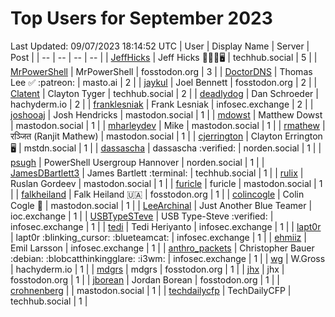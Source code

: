 # Top Users for September 2023
Last Updated: 09/07/2023 18:14:52 UTC
| User | Display Name | Server | Post |
| -- | -- | -- | -- |
| [JeffHicks](https://techhub.social/@JeffHicks) | Jeff Hicks 🐶🎼🍷🖥️ | techhub.social | 5 |
| [MrPowerShell](https://fosstodon.org/@MrPowerShell) | MrPowerShell | fosstodon.org | 3 |
| [DoctorDNS](https://masto.ai/@DoctorDNS) | Thomas Lee ✅ :patreon: | masto.ai | 2 |
| [jaykul](https://fosstodon.org/@jaykul) | Joel Bennett | fosstodon.org | 2 |
| [Clatent](https://techhub.social/@Clatent) | Clayton Tyger | techhub.social | 2 |
| [deadlydog](https://hachyderm.io/@deadlydog) | Dan Schroeder | hachyderm.io | 2 |
| [franklesniak](https://infosec.exchange/@franklesniak) | Frank Lesniak | infosec.exchange | 2 |
| [joshooaj](https://mastodon.social/@joshooaj) | Josh Hendricks | mastodon.social | 1 |
| [mdowst](https://mastodon.social/@mdowst) | Matthew Dowst | mastodon.social | 1 |
| [mharleydev](https://mastodon.social/@mharleydev) | Mike | mastodon.social | 1 |
| [rmathew](https://mastodon.social/@rmathew) | रञ्जित (Ranjit Mathew) | mastodon.social | 1 |
| [cjerrington](https://mstdn.social/@cjerrington) | Clayton Errington 🖥️ | mstdn.social | 1 |
| [dassascha](https://norden.social/@dassascha) | dassascha :verified: | norden.social | 1 |
| [psugh](https://norden.social/@psugh) | PowerShell Usergroup Hannover | norden.social | 1 |
| [JamesDBartlett3](https://techhub.social/@JamesDBartlett3) | James Bartlett :terminal: | techhub.social | 1 |
| [rulix](https://mastodon.social/@rulix) | Ruslan Gordeev | mastodon.social | 1 |
| [furicle](https://mastodon.social/@furicle) | furicle | mastodon.social | 1 |
| [falkheiland](https://fosstodon.org/@falkheiland) | Falk Heiland 🇺🇦 | fosstodon.org | 1 |
| [colincogle](https://mastodon.social/@colincogle) | Colin Cogle 🔵 | mastodon.social | 1 |
| [LeeArchinal](https://ioc.exchange/@LeeArchinal) | Just Another Blue Teamer | ioc.exchange | 1 |
| [USBTypeSTeve](https://infosec.exchange/@USBTypeSTeve) | USB Type-Steve :verified: | infosec.exchange | 1 |
| [tedi](https://infosec.exchange/@tedi) | Tedi Heriyanto | infosec.exchange | 1 |
| [lapt0r](https://infosec.exchange/@lapt0r) | lapt0r :blinking_cursor: :blueteamcat: | infosec.exchange | 1 |
| [ehmiiz](https://infosec.exchange/@ehmiiz) | Emil Larsson | infosec.exchange | 1 |
| [anthro_packets](https://infosec.exchange/@anthro_packets) | Christopher Bauer :debian: ​:blobcatthinkingglare: :i3wm: | infosec.exchange | 1 |
| [wg](https://hachyderm.io/@wg) | W.Gross | hachyderm.io | 1 |
| [mdgrs](https://fosstodon.org/@mdgrs) | mdgrs | fosstodon.org | 1 |
| [jhx](https://fosstodon.org/@jhx) | jhx | fosstodon.org | 1 |
| [jborean](https://fosstodon.org/@jborean) | Jordan Borean | fosstodon.org | 1 |
| [crohnenberg](https://mastodon.social/@crohnenberg) |  | mastodon.social | 1 |
| [techdailycfp](https://techhub.social/@techdailycfp) | TechDailyCFP | techhub.social | 1 |

